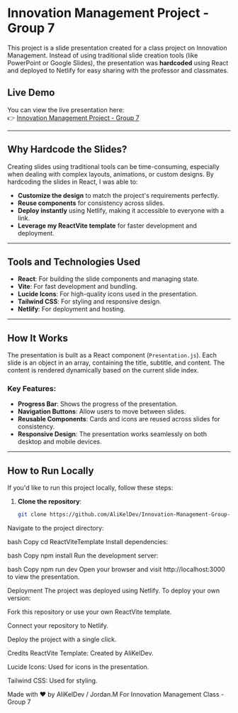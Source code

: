 # Innovation Management Project - Group 7

This project is a slide presentation created for a class project on Innovation Management. Instead of using traditional slide creation tools (like PowerPoint or Google Slides), the presentation was **hardcoded** using React and deployed to Netlify for easy sharing with the professor and classmates.

## Live Demo

You can view the live presentation here:  
👉 [Innovation Management Project - Group 7](https://innovation-management-project-group7.netlify.app/)

---

## Why Hardcode the Slides?

Creating slides using traditional tools can be time-consuming, especially when dealing with complex layouts, animations, or custom designs. By hardcoding the slides in React, I was able to:

- **Customize the design** to match the project's requirements perfectly.
- **Reuse components** for consistency across slides.
- **Deploy instantly** using Netlify, making it accessible to everyone with a link.
- **Leverage my ReactVite template** for faster development and deployment.

---

## Tools and Technologies Used

- **React**: For building the slide components and managing state.
- **Vite**: For fast development and bundling.
- **Lucide Icons**: For high-quality icons used in the presentation.
- **Tailwind CSS**: For styling and responsive design.
- **Netlify**: For deployment and hosting.

---

## How It Works

The presentation is built as a React component (`Presentation.js`). Each slide is an object in an array, containing the title, subtitle, and content. The content is rendered dynamically based on the current slide index.

### Key Features:
- **Progress Bar**: Shows the progress of the presentation.
- **Navigation Buttons**: Allow users to move between slides.
- **Reusable Components**: Cards and icons are reused across slides for consistency.
- **Responsive Design**: The presentation works seamlessly on both desktop and mobile devices.

---

## How to Run Locally

If you'd like to run this project locally, follow these steps:

1. **Clone the repository**:
   ```bash
   git clone https://github.com/AliKelDev/Innovation-Management-Group-Project
Navigate to the project directory:

bash
Copy
cd ReactViteTemplate
Install dependencies:

bash
Copy
npm install
Run the development server:

bash
Copy
npm run dev
Open your browser and visit http://localhost:3000 to view the presentation.

Deployment
The project was deployed using Netlify. To deploy your own version:

Fork this repository or use your own ReactVite template.

Connect your repository to Netlify.

Deploy the project with a single click.

Credits
ReactVite Template: Created by AliKelDev.

Lucide Icons: Used for icons in the presentation.

Tailwind CSS: Used for styling.


Made with ❤️ by AliKelDev / Jordan.M
For Innovation Management Class - Group 7
